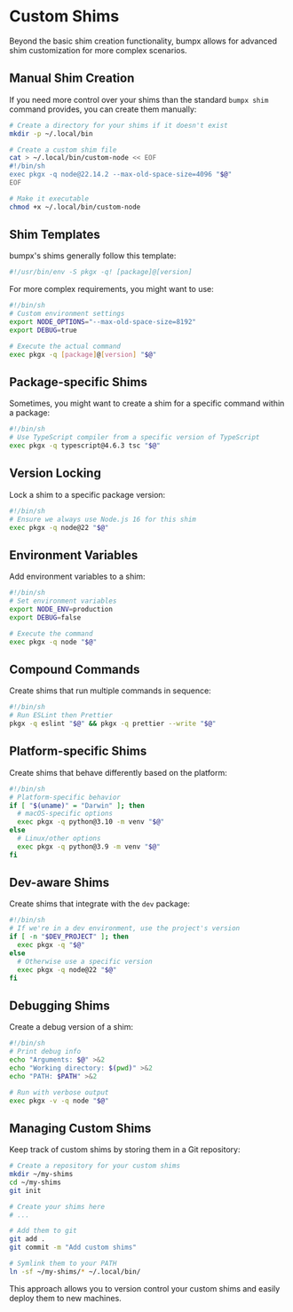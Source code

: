 # Custom Shims

Beyond the basic shim creation functionality, bumpx allows for advanced shim customization for more complex scenarios.

## Manual Shim Creation

If you need more control over your shims than the standard `bumpx shim` command provides, you can create them manually:

```bash
# Create a directory for your shims if it doesn't exist
mkdir -p ~/.local/bin

# Create a custom shim file
cat > ~/.local/bin/custom-node << EOF
#!/bin/sh
exec pkgx -q node@22.14.2 --max-old-space-size=4096 "$@"
EOF

# Make it executable
chmod +x ~/.local/bin/custom-node
```

## Shim Templates

bumpx's shims generally follow this template:

```sh
#!/usr/bin/env -S pkgx -q! [package]@[version]
```

For more complex requirements, you might want to use:

```sh
#!/bin/sh
# Custom environment settings
export NODE_OPTIONS="--max-old-space-size=8192"
export DEBUG=true

# Execute the actual command
exec pkgx -q [package]@[version] "$@"
```

## Package-specific Shims

Sometimes, you might want to create a shim for a specific command within a package:

```bash
#!/bin/sh
# Use TypeScript compiler from a specific version of TypeScript
exec pkgx -q typescript@4.6.3 tsc "$@"
```

## Version Locking

Lock a shim to a specific package version:

```bash
#!/bin/sh
# Ensure we always use Node.js 16 for this shim
exec pkgx -q node@22 "$@"
```

## Environment Variables

Add environment variables to a shim:

```bash
#!/bin/sh
# Set environment variables
export NODE_ENV=production
export DEBUG=false

# Execute the command
exec pkgx -q node "$@"
```

## Compound Commands

Create shims that run multiple commands in sequence:

```bash
#!/bin/sh
# Run ESLint then Prettier
pkgx -q eslint "$@" && pkgx -q prettier --write "$@"
```

## Platform-specific Shims

Create shims that behave differently based on the platform:

```bash
#!/bin/sh
# Platform-specific behavior
if [ "$(uname)" = "Darwin" ]; then
  # macOS-specific options
  exec pkgx -q python@3.10 -m venv "$@"
else
  # Linux/other options
  exec pkgx -q python@3.9 -m venv "$@"
fi
```

## Dev-aware Shims

Create shims that integrate with the `dev` package:

```bash
#!/bin/sh
# If we're in a dev environment, use the project's version
if [ -n "$DEV_PROJECT" ]; then
  exec pkgx -q "$@"
else
  # Otherwise use a specific version
  exec pkgx -q node@22 "$@"
fi
```

## Debugging Shims

Create a debug version of a shim:

```bash
#!/bin/sh
# Print debug info
echo "Arguments: $@" >&2
echo "Working directory: $(pwd)" >&2
echo "PATH: $PATH" >&2

# Run with verbose output
exec pkgx -v -q node "$@"
```

## Managing Custom Shims

Keep track of custom shims by storing them in a Git repository:

```bash
# Create a repository for your custom shims
mkdir ~/my-shims
cd ~/my-shims
git init

# Create your shims here
# ...

# Add them to git
git add .
git commit -m "Add custom shims"

# Symlink them to your PATH
ln -sf ~/my-shims/* ~/.local/bin/
```

This approach allows you to version control your custom shims and easily deploy them to new machines.
